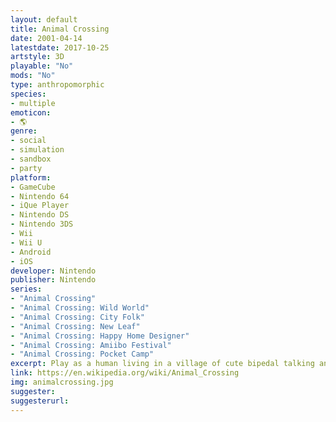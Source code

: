 ```yaml
---
layout: default
title: Animal Crossing
date: 2001-04-14
latestdate: 2017-10-25
artstyle: 3D
playable: "No"
mods: "No"
type: anthropomorphic
species: 
- multiple
emoticon:
- 🌎
genre: 
- social
- simulation
- sandbox
- party
platform:
- GameCube
- Nintendo 64
- iQue Player
- Nintendo DS
- Nintendo 3DS
- Wii
- Wii U
- Android
- iOS
developer: Nintendo
publisher: Nintendo
series: 
- "Animal Crossing"
- "Animal Crossing: Wild World"
- "Animal Crossing: City Folk"
- "Animal Crossing: New Leaf"
- "Animal Crossing: Happy Home Designer"
- "Animal Crossing: Amiibo Festival"
- "Animal Crossing: Pocket Camp"
excerpt: Play as a human living in a village of cute bipedal talking animals in the main series of this game! In the spin-off sandbox game <em>Happy Home Designer</em> you design houses for animal villagers, and in the spin-off party game <em>Amiibo Festival</em> you play party games on a board game as one of several playable animal villagers.
link: https://en.wikipedia.org/wiki/Animal_Crossing
img: animalcrossing.jpg
suggester: 
suggesterurl: 
---
```


